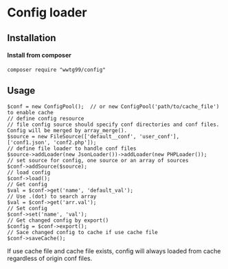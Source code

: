 # Config loader

## Installation

#### Install from composer
```
composer require "wwtg99/config"
```

## Usage

```
$conf = new ConfigPool();  // or new ConfigPool('path/to/cache_file') to enable cache
// define config resource
// file config source should specify conf directories and conf files. Config will be merged by array_merge().
$source = new FileSource(['default__conf', 'user_conf'], ['conf1.json', 'conf2.php']);
// define file loader to handle conf files
$source->addLoader(new JsonLoader())->addLoader(new PHPLoader());
// set source for config, one source or an array of sources
$conf->addSource($source);
// load config
$conf->load();
// Get config
$val = $conf->get('name', 'default_val');
// Use .(dot) to search array
$val = $conf->get('arr.val');
// Set config
$conf->set('name', 'val');
// Get changed config by export()
$config = $conf->export();
// Sace changed config to cache if use cache file
$conf->saveCache();
```

If use cache file and cache file exists, config will always loaded from cache regardless of origin conf files.
